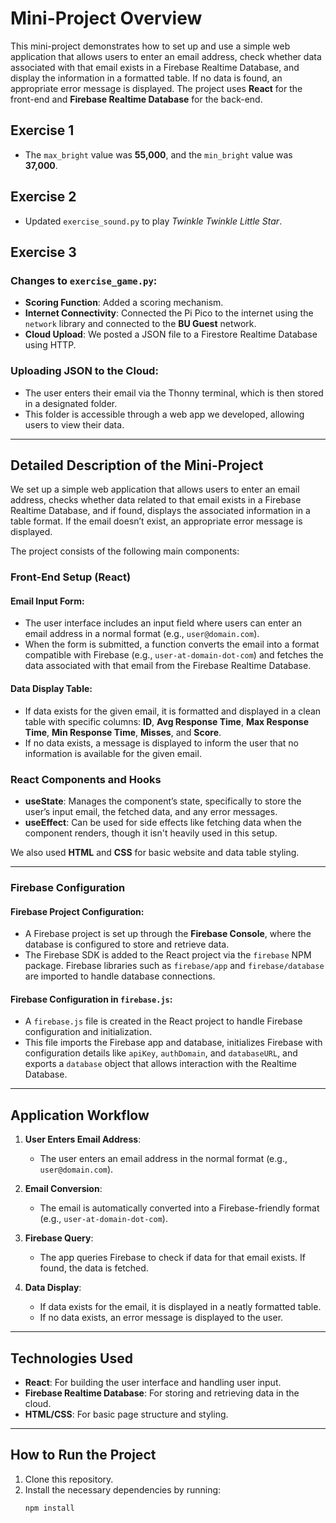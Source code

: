 # Mini-Project Overview

This mini-project demonstrates how to set up and use a simple web application that allows users to enter an email address, check whether data associated with that email exists in a Firebase Realtime Database, and display the information in a formatted table. If no data is found, an appropriate error message is displayed. The project uses **React** for the front-end and **Firebase Realtime Database** for the back-end.

## Exercise 1

- The `max_bright` value was **55,000**, and the `min_bright` value was **37,000**.

## Exercise 2

- Updated `exercise_sound.py` to play *Twinkle Twinkle Little Star*.

## Exercise 3

### Changes to `exercise_game.py`:

- **Scoring Function**: Added a scoring mechanism.
- **Internet Connectivity**: Connected the Pi Pico to the internet using the `network` library and connected to the **BU Guest** network.
- **Cloud Upload**: We posted a JSON file to a Firestore Realtime Database using HTTP.

### Uploading JSON to the Cloud:

- The user enters their email via the Thonny terminal, which is then stored in a designated folder.
- This folder is accessible through a web app we developed, allowing users to view their data.

---

## Detailed Description of the Mini-Project

We set up a simple web application that allows users to enter an email address, checks whether data related to that email exists in a Firebase Realtime Database, and if found, displays the associated information in a table format. If the email doesn’t exist, an appropriate error message is displayed.

The project consists of the following main components:

### Front-End Setup (React)

#### Email Input Form:

- The user interface includes an input field where users can enter an email address in a normal format (e.g., `user@domain.com`).
- When the form is submitted, a function converts the email into a format compatible with Firebase (e.g., `user-at-domain-dot-com`) and fetches the data associated with that email from the Firebase Realtime Database.

#### Data Display Table:

- If data exists for the given email, it is formatted and displayed in a clean table with specific columns: **ID**, **Avg Response Time**, **Max Response Time**, **Min Response Time**, **Misses**, and **Score**.
- If no data exists, a message is displayed to inform the user that no information is available for the given email.

### React Components and Hooks

- **useState**: Manages the component’s state, specifically to store the user’s input email, the fetched data, and any error messages.
- **useEffect**: Can be used for side effects like fetching data when the component renders, though it isn't heavily used in this setup.

We also used **HTML** and **CSS** for basic website and data table styling.

---

### Firebase Configuration

#### Firebase Project Configuration:

- A Firebase project is set up through the **Firebase Console**, where the database is configured to store and retrieve data.
- The Firebase SDK is added to the React project via the `firebase` NPM package. Firebase libraries such as `firebase/app` and `firebase/database` are imported to handle database connections.

#### Firebase Configuration in `firebase.js`:

- A `firebase.js` file is created in the React project to handle Firebase configuration and initialization.
- This file imports the Firebase app and database, initializes Firebase with configuration details like `apiKey`, `authDomain`, and `databaseURL`, and exports a `database` object that allows interaction with the Realtime Database.

---

## Application Workflow

1. **User Enters Email Address**:
   - The user enters an email address in the normal format (e.g., `user@domain.com`).

2. **Email Conversion**:
   - The email is automatically converted into a Firebase-friendly format (e.g., `user-at-domain-dot-com`).

3. **Firebase Query**:
   - The app queries Firebase to check if data for that email exists. If found, the data is fetched.

4. **Data Display**:
   - If data exists for the email, it is displayed in a neatly formatted table.
   - If no data exists, an error message is displayed to the user.

---

## Technologies Used

- **React**: For building the user interface and handling user input.
- **Firebase Realtime Database**: For storing and retrieving data in the cloud.
- **HTML/CSS**: For basic page structure and styling.

---

## How to Run the Project

1. Clone this repository.
2. Install the necessary dependencies by running:
   ```bash
   npm install
